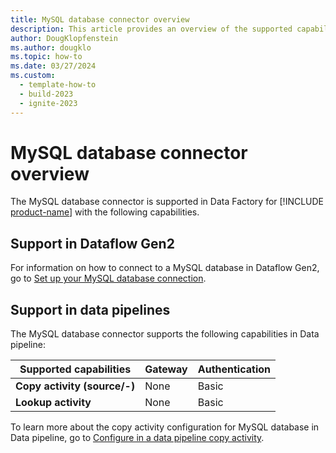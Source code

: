 ```yaml
---
title: MySQL database connector overview
description: This article provides an overview of the supported capabilities of the MySQL database connector.
author: DougKlopfenstein
ms.author: dougklo
ms.topic: how-to
ms.date: 03/27/2024
ms.custom:
  - template-how-to
  - build-2023
  - ignite-2023
---
```


# MySQL database connector overview

The MySQL database connector is supported in Data Factory for [!INCLUDE [product-name](../includes/product-name.md)] with the following capabilities.

## Support in Dataflow Gen2

For information on how to connect to a MySQL database in Dataflow Gen2, go to [Set up your MySQL database connection](connector-mysql-database.md).

## Support in data pipelines

The MySQL database connector supports the following capabilities in Data pipeline:

| Supported capabilities | Gateway | Authentication |
| --- | --- | ---|
| **Copy activity (source/-)** | None | Basic |
| **Lookup activity** | None | Basic |

To learn more about the copy activity configuration for MySQL database in Data pipeline, go to [Configure in a data pipeline copy activity](connector-mysql-database-copy-activity.md).
